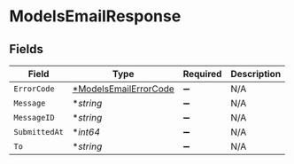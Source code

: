 # ModelsEmailResponse


## Fields

| Field                                                                | Type                                                                 | Required                                                             | Description                                                          |
| -------------------------------------------------------------------- | -------------------------------------------------------------------- | -------------------------------------------------------------------- | -------------------------------------------------------------------- |
| `ErrorCode`                                                          | [*ModelsEmailErrorCode](../../models/shared/modelsemailerrorcode.md) | :heavy_minus_sign:                                                   | N/A                                                                  |
| `Message`                                                            | **string*                                                            | :heavy_minus_sign:                                                   | N/A                                                                  |
| `MessageID`                                                          | **string*                                                            | :heavy_minus_sign:                                                   | N/A                                                                  |
| `SubmittedAt`                                                        | **int64*                                                             | :heavy_minus_sign:                                                   | N/A                                                                  |
| `To`                                                                 | **string*                                                            | :heavy_minus_sign:                                                   | N/A                                                                  |